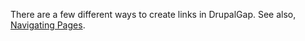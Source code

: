 There are a few different ways to create links in DrupalGap. See also, [Navigating Pages](../Pages/Navigating_Pages).